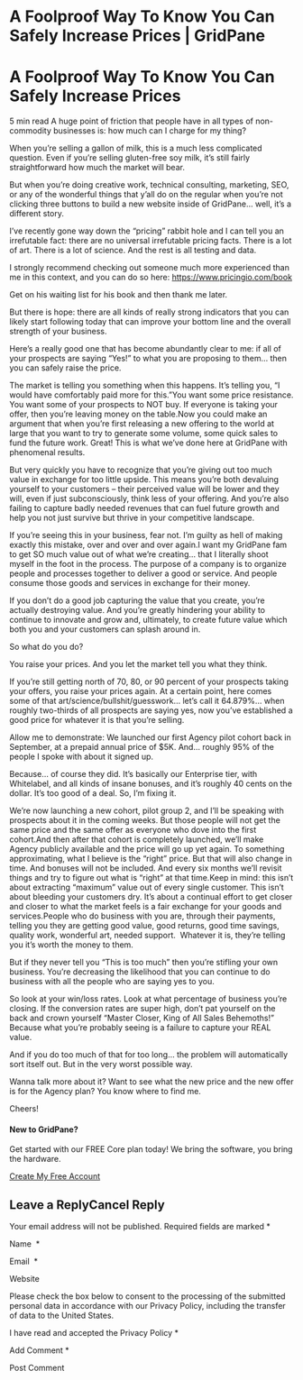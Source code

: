 # A Foolproof Way To Know You Can Safely Increase Prices | GridPane

# A Foolproof Way To Know You Can Safely Increase Prices

 

5 min read
A huge point of friction that people have in all types of non-commodity businesses is: how much can I charge for my thing?

When you’re selling a gallon of milk, this is a much less complicated question. Even if you’re selling gluten-free soy milk, it’s still fairly straightforward how much the market will bear.

But when you’re doing creative work, technical consulting, marketing, SEO, or any of the wonderful things that y’all do on the regular when you’re not clicking three buttons to build a new website inside of GridPane… well, it’s a different story.

I’ve recently gone way down the “pricing” rabbit hole and I can tell you an irrefutable fact: there are no universal irrefutable pricing facts. There is a lot of art. There is a lot of science. And the rest is all testing and data.

I strongly recommend checking out someone much more experienced than me in this context, and you can do so here: https://www.pricingio.com/book

Get on his waiting list for his book and then thank me later.

But there is hope: there are all kinds of really strong indicators that you can likely start following today that can improve your bottom line and the overall strength of your business.

Here’s a really good one that has become abundantly clear to me: if all of your prospects are saying “Yes!” to what you are proposing to them… then you can safely raise the price.

The market is telling you something when this happens. It’s telling you, “I would have comfortably paid more for this.”You want some price resistance. You want some of your prospects to NOT buy. If everyone is taking your offer, then you’re leaving money on the table.Now you could make an argument that when you’re first releasing a new offering to the world at large that you want to try to generate some volume, some quick sales to fund the future work. Great! This is what we’ve done here at GridPane with phenomenal results.

But very quickly you have to recognize that you’re giving out too much value in exchange for too little upside. This means you’re both devaluing yourself to your customers – their perceived value will be lower and they will, even if just subconsciously, think less of your offering. And you’re also failing to capture badly needed revenues that can fuel future growth and help you not just survive but thrive in your competitive landscape.

If you’re seeing this in your business, fear not. I’m guilty as hell of making exactly this mistake, over and over and over again.I want my GridPane fam to get SO much value out of what we’re creating… that I literally shoot myself in the foot in the process. The purpose of a company is to organize people and processes together to deliver a good or service. And people consume those goods and services in exchange for their money.

If you don’t do a good job capturing the value that you create, you’re actually destroying value. And you’re greatly hindering your ability to continue to innovate and grow and, ultimately, to create future value which both you and your customers can splash around in.

So what do you do?

You raise your prices. And you let the market tell you what they think.

If you’re still getting north of 70, 80, or 90 percent of your prospects taking your offers, you raise your prices again. At a certain point, here comes some of that art/science/bullshit/guesswork… let’s call it 64.879%… when roughly two-thirds of all prospects are saying yes, now you’ve established a good price for whatever it is that you’re selling.

Allow me to demonstrate: We launched our first Agency pilot cohort back in September, at a prepaid annual price of $5K. And… roughly 95% of the people I spoke with about it signed up.

Because… of course they did. It’s basically our Enterprise tier, with Whitelabel, and all kinds of insane bonuses, and it’s roughly 40 cents on the dollar. It’s too good of a deal. So, I’m fixing it.

We’re now launching a new cohort, pilot group 2, and I’ll be speaking with prospects about it in the coming weeks. But those people will not get the same price and the same offer as everyone who dove into the first cohort.And then after that cohort is completely launched, we’ll make Agency publicly available and the price will go up yet again. To something approximating, what I believe is the “right” price. But that will also change in time. And bonuses will not be included. And every six months we’ll revisit things and try to figure out what is “right” at that time.Keep in mind: this isn’t about extracting “maximum” value out of every single customer. This isn’t about bleeding your customers dry. It’s about a continual effort to get closer and closer to what the market feels is a fair exchange for your goods and services.People who do business with you are, through their payments, telling you they are getting good value, good returns, good time savings, quality work, wonderful art, needed support.  Whatever it is, they’re telling you it’s worth the money to them.

But if they never tell you “This is too much” then you’re stifling your own business. You’re decreasing the likelihood that you can continue to do business with all the people who are saying yes to you.

So look at your win/loss rates. Look at what percentage of business you’re closing. If the conversion rates are super high, don’t pat yourself on the back and crown yourself “Master Closer, King of All Sales Behemoths!” Because what you’re probably seeing is a failure to capture your REAL value.

And if you do too much of that for too long… the problem will automatically sort itself out. But in the very worst possible way.

Wanna talk more about it? Want to see what the new price and the new offer is for the Agency plan? You know where to find me.

Cheers!

 

#### New to GridPane?

Get started with our FREE Core plan today! We bring the software, you bring the hardware.

[Create My Free Account](https://gridpane.com/checkout/?plan=core)

## Leave a ReplyCancel Reply

Your email address will not be published. Required fields are marked *

Name  *

Email  *

Website

Please check the box below to consent to the processing of the submitted personal data in accordance with our Privacy Policy, including the transfer of data to the United States.

I have read and accepted the Privacy Policy
		 *

Add Comment *

Post Comment

 

 